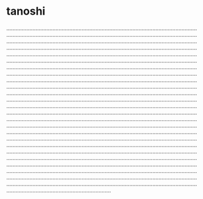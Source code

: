 # tanoshi
................................................................................................................................................................................................................................................................................................................................................................................................................................................................................................................................................................................................................................................................................................................................................................................................................................................................................................................................................................................................................................................................................................................................................................................................................................................................................................................................................................................................................................................................................................................................................................................................................................................................................................................................................................................................................................................................................................................................................................................................................................................................................................................................................................................................................................................................................................................................................................................................................................................................................................................................................................................................................................................................................................................................................................................................................................................................................................................................................................................................................................................................................................................................................................................................................................................................................................
